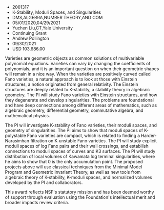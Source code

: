 
* 2001317
* K-Stability, Moduli Spaces, and Singularities
* DMS,ALGEBRA,NUMBER THEORY,AND COM
* 05/01/2020,04/29/2021
* Yuchen Liu,CT,Yale University
* Continuing Grant
* Andrew Pollington
* 09/30/2021
* USD 103,686.00

Varieties are geometric objects as common solutions of multivariable polynomial
equations. Varieties can vary by changing the coefficients of polynomials, and
it is an important question on when their geometric shapes will remain in a nice
way. When the varieties are positively curved called Fano varieties, a natural
approach is to look at those with Einstein structures, a notion originated from
general relativity. The Einstein structures are deeply related to K-stability, a
stability theory in algebraic geometry. The PI will study Fano varieties with
Einstein structures, and how they degenerate and develop singularities. The
problems are foundational and have deep connections among different areas of
mathematics, such as algebraic geometry, differential geometry, commutative
algebra, and mathematical physics.

The PI will investigate K-stability of Fano varieties, their moduli spaces, and
geometry of singularities. The PI aims to show that moduli spaces of
K-polystable Fano varieties are compact, which is related to finding a Harder-
Narasimhan filtration on K-unstable Fano varieties. The PI will study explicit
moduli spaces of log Fano pairs and their wall crossings, and estabilish
connections to moduli spaces of curves and K3 surfaces. The PI will study
distribution of local volumes of Kawamata log terminal singularities, where he
aims to show that 0 is the only accumulation point. The proposed projects above
will use classical techniques from the Minimal Model Program and Geometric
Invariant Theory, as well as new tools from algebraic theory of K-stability,
K-moduli spaces, and normalized volumes developed by the PI and collaborators.

This award reflects NSF's statutory mission and has been deemed worthy of
support through evaluation using the Foundation's intellectual merit and broader
impacts review criteria.

